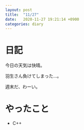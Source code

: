 ```yaml
---
layout: post
title:  "11/27"
date:   2020-11-27 19:21:14 +0900
categories: diary
---
```

# 日記

今日の天気は快晴。

羽生さん負けてしまった...。

週末だ、わーい。

# やったこと

- C++